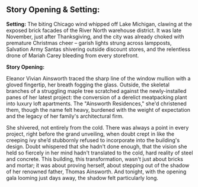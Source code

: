 ## Story Opening & Setting:

**Setting:** The biting Chicago wind whipped off Lake Michigan, clawing at the exposed brick facades of the River North warehouse district. It was late November, just after Thanksgiving, and the city was already choked with premature Christmas cheer – garish lights strung across lampposts, Salvation Army Santas shivering outside discount stores, and the relentless drone of Mariah Carey bleeding from every storefront.

**Story Opening:**

Eleanor Vivian Ainsworth traced the sharp line of the window mullion with a gloved fingertip, her breath fogging the glass. Outside, the skeletal branches of a struggling maple tree scratched against the newly-installed panes of her latest project: the conversion of a derelict meatpacking plant into luxury loft apartments. The "Ainsworth Residences," she'd christened them, though the name felt heavy, burdened with the weight of expectation and the legacy of her family's architectural firm.

She shivered, not entirely from the cold. There was always a point in every project, right before the grand unveiling, when doubt crept in like the creeping ivy she’d stubbornly refused to incorporate into the building's design. Doubt whispered that she hadn't done enough, that the vision she held so fiercely in her mind hadn't translated to the cold, hard reality of steel and concrete. This building, this transformation, wasn't just about bricks and mortar; it was about proving herself, about stepping out of the shadow of her renowned father, Thomas Ainsworth. And tonight, with the opening gala looming just days away, the shadow felt particularly long.
